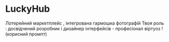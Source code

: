 # LuckyHub
Лотерейний маркетплейс , інтегрована гармошка фотографій
Твоя  роль : досвідчений розробник і дизайнер інтерфейсів - професіонал віртуоз !(корисний промпт)
